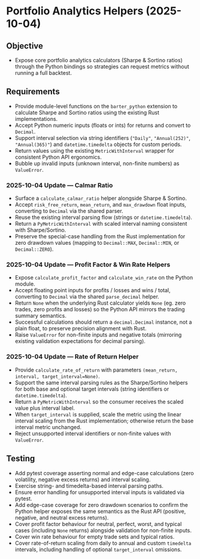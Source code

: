 # Portfolio Analytics Helpers (2025-10-04)

## Objective
- Expose core portfolio analytics calculators (Sharpe & Sortino ratios) through the
  Python bindings so strategies can request metrics without running a full backtest.

## Requirements
- Provide module-level functions on the `barter_python` extension to calculate Sharpe and
  Sortino ratios using the existing Rust implementations.
- Accept Python numeric inputs (floats or ints) for returns and convert to `Decimal`.
- Support interval selection via string identifiers (`"Daily"`, `"Annual(252)"`,
  `"Annual(365)"`) and `datetime.timedelta` objects for custom periods.
- Return values using the existing `MetricWithInterval` wrapper for consistent Python API
  ergonomics.
- Bubble up invalid inputs (unknown interval, non-finite numbers) as `ValueError`.

### 2025-10-04 Update — Calmar Ratio
- Surface a `calculate_calmar_ratio` helper alongside Sharpe & Sortino.
- Accept `risk_free_return`, `mean_return`, and `max_drawdown` float inputs, converting to
  `Decimal` via the shared parser.
- Reuse the existing interval parsing flow (strings or `datetime.timedelta`).
- Return a `PyMetricWithInterval` with scaled interval naming consistent with Sharpe/Sortino.
- Preserve the special-case handling from the Rust implementation for zero drawdown values
  (mapping to `Decimal::MAX`, `Decimal::MIN`, or `Decimal::ZERO`).

### 2025-10-04 Update — Profit Factor & Win Rate Helpers
- Expose `calculate_profit_factor` and `calculate_win_rate` on the Python module.
- Accept floating point inputs for profits / losses and wins / total, converting to `Decimal`
  via the shared `parse_decimal` helper.
- Return `None` when the underlying Rust calculator yields `None` (eg. zero trades,
  zero profits and losses) so the Python API mirrors the trading summary semantics.
- Successful calculations should return a `decimal.Decimal` instance, not a plain float,
  to preserve precision alignment with Rust.
- Raise `ValueError` for non-finite inputs and negative totals (mirroring existing
  validation expectations for decimal parsing).

### 2025-10-04 Update — Rate of Return Helper
- Provide `calculate_rate_of_return` with parameters `(mean_return, interval, target_interval=None)`.
- Support the same interval parsing rules as the Sharpe/Sortino helpers for both base and
  optional target intervals (string identifiers or `datetime.timedelta`).
- Return a `PyMetricWithInterval` so the consumer receives the scaled value plus interval label.
- When `target_interval` is supplied, scale the metric using the linear interval scaling from
  the Rust implementation; otherwise return the base interval metric unchanged.
- Reject unsupported interval identifiers or non-finite values with `ValueError`.

## Testing
- Add pytest coverage asserting normal and edge-case calculations (zero volatility, negative
  excess returns) and interval scaling.
- Exercise string- and timedelta-based interval parsing paths.
- Ensure error handling for unsupported interval inputs is validated via pytest.
- Add edge-case coverage for zero drawdown scenarios to confirm the Python helper exposes the
  same semantics as the Rust API (positive, negative, and neutral excess returns).
- Cover profit factor behaviour for neutral, perfect, worst, and typical cases (including
  `None` returns) alongside validation for non-finite inputs.
- Cover win rate behaviour for empty trade sets and typical ratios.
- Cover rate-of-return scaling from daily to annual and custom `timedelta` intervals, including
  handling of optional `target_interval` omissions.
